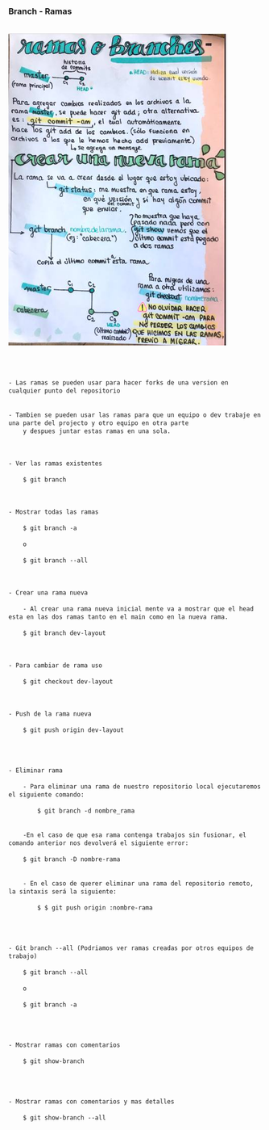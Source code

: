 
### Branch - Ramas

<br>

<img src="../img/git-branch.jpg">

<br><br>

    - Las ramas se pueden usar para hacer forks de una version en cualquier punto del repositorio


    - Tambien se pueden usar las ramas para que un equipo o dev trabaje en una parte del projecto y otro equipo en otra parte
        y despues juntar estas ramas en una sola.



    - Ver las ramas existentes

        $ git branch



    - Mostrar todas las ramas

        $ git branch -a

        o 

        $ git branch --all



    - Crear una rama nueva

        - Al crear una rama nueva inicial mente va a mostrar que el head esta en las dos ramas tanto en el main como en la nueva rama. 

        $ git branch dev-layout



    - Para cambiar de rama uso

        $ git checkout dev-layout



    - Push de la rama nueva

        $ git push origin dev-layout




    - Eliminar rama

        - Para eliminar una rama de nuestro repositorio local ejecutaremos el siguiente comando:

            $ git branch -d nombre_rama


        -En el caso de que esa rama contenga trabajos sin fusionar, el comando anterior nos devolverá el siguiente error:

        $ git branch -D nombre-rama


        - En el caso de querer eliminar una rama del repositorio remoto, la sintaxis será la siguiente:

            $ $ git push origin :nombre-rama




    - Git branch --all (Podriamos ver ramas creadas por otros equipos de trabajo)

        $ git branch --all

        o 

        $ git branch -a
        
    


    - Mostrar ramas con comentarios

        $ git show-branch




    - Mostrar ramas con comentarios y mas detalles

        $ git show-branch --all

        

